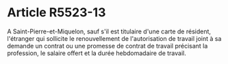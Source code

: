 # Article R5523-13

  
A Saint-Pierre-et-Miquelon, sauf s'il est titulaire d'une carte de résident, l'étranger qui sollicite le renouvellement de l'autorisation de travail joint à sa demande un contrat ou une promesse de contrat de travail précisant la profession, le salaire offert et la durée hebdomadaire de travail.